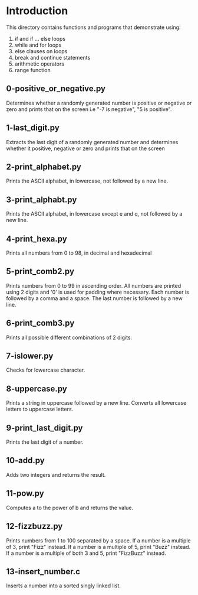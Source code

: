 # Introduction

This directory contains functions and programs that demonstrate using:
1. if and if ... else loops
2. while and for loops
3. else clauses on loops
4. break and continue statements
5. arithmetic operators
6. range function

## 0-positive_or_negative.py

Determines whether a randomly generated number is positive or negative or zero
and prints that on the screen i.e "-7 is negative", "5 is positive".

## 1-last_digit.py

Extracts the last digit of a randomly generated number and determines whether it
positive, negative or zero and prints that on the screen

## 2-print_alphabet.py

Prints the ASCII alphabet, in lowercase, not followed by a new line.

## 3-print_alphabt.py

Prints the ASCII alphabet, in lowercase except e and q,
not followed by a new line.

## 4-print_hexa.py

Prints all numbers from 0 to 98, in decimal and hexadecimal

## 5-print_comb2.py

Prints numbers from 0 to 99 in ascending order. All numbers are printed using
2 digits and '0' is used for padding where necessary. Each number is followed
by a comma and a space. The last number is followed by a new line.

## 6-print_comb3.py

Prints all possible different combinations of 2 digits.

## 7-islower.py

Checks for lowercase character.

## 8-uppercase.py

Prints a string in uppercase followed by a new line. Converts all lowercase
letters to uppercase letters.

## 9-print_last_digit.py

Prints the last digit of a number.

## 10-add.py

Adds two integers and returns the result.

## 11-pow.py

Computes a to the power of b and returns the value.

## 12-fizzbuzz.py

Prints numbers from 1 to 100 separated by a space.
If a number is a multiple of 3, print "Fizz" instead.
If a number is a multiple of 5, print "Buzz" instead.
If a number is a multiple of both 3 and 5, print "FizzBuzz" instead.

## 13-insert_number.c

Inserts a number into a sorted singly linked list.
